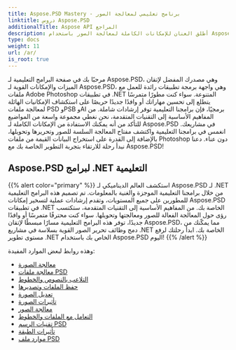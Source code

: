 ```yaml
---
title: Aspose.PSD Mastery - برنامج تعليمي لمعالجة الصور
linktitle: دروس Aspose.PSD
additionalTitle: Aspose API المراجع
description: أطلق العنان للإمكانات الكاملة لمعالجة الصور باستخدام Aspose.PSD! انغمس في برامجنا التعليمية الشاملة للحصول على رؤى الخبراء والإرشادات العملية.
type: docs
weight: 11
url: /ar/
is_root: true
---
```


مرحبًا بك في صفحة البرامج التعليمية لـ Aspose.PSD، وهي مصدرك المفضل لإتقان الميزات والإمكانات القوية لـ Aspose.PSD، وهي واجهة برمجة تطبيقات رائدة للعمل مع ملفات Adobe Photoshop في تطبيقات .NET المتنوعة. سواء كنت مطورًا متمرسًا يتطلع إلى تحسين مهاراتك أو وافدًا جديدًا حريصًا على استكشاف الإمكانيات الهائلة لمعالجة ملفات PSD وPSB وAI برمجيًا، فإن برامجنا التعليمية توفر إرشادات شاملة. من المفاهيم الأساسية إلى التقنيات المتقدمة، نحن نغطي مجموعة واسعة من المواضيع للتأكد من أنه يمكنك الاستفادة من الإمكانات الكاملة لـ Aspose.PSD في مشاريعك. انغمس في برامجنا التعليمية واكتشف مفتاح المعالجة السلسة للصور وتحريرها وتحويلها، بالإضافة إلى القدرة على استخراج البيانات القيمة من ملفات Photoshop دون عناء. دعنا نبدأ رحلة للارتقاء بتجربة التطوير الخاصة بك مع Aspose.PSD!

## Aspose.PSD لبرامج .NET التعليمية
{{% alert color="primary" %}}
استكشف العالم الديناميكي لـ Aspose.PSD لـ .NET من خلال برامجنا التعليمية الموجزة والغنية بالمعلومات. تم تصميم هذه البرامج التعليمية للمطورين على جميع المستويات، وتقدم إرشادات عملية لتسخير إمكانات Aspose.PSD في تطبيقات .NET الخاصة بك. من المفاهيم الأساسية إلى التقنيات المتقدمة، ستكتسب رؤى حول المعالجة الفعالة للصور ومعالجتها وتحويلها. سواء كنت محترفًا متمرسًا أو وافدًا جديدًا، توفر هذه البرامج التعليمية مسارًا مبسطًا لإتقان Aspose.PSD، مما يمكّنك من دمج وظائف تحرير الصور القوية بسلاسة في مشاريع .NET الخاصة بك. ابدأ رحلتك لرفع مستوى تطوير .NET الخاص بك باستخدام Aspose.PSD اليوم!
{{% /alert %}}

وهذه روابط لبعض الموارد المفيدة:
 
- [معالجة الصورة](./net/image-processing/)
- [معالجة ملفات PSD](./net/psd-file-manipulation/)
- [التلاعب بالنصوص والخطوط](./net/text-and-font-manipulation/)
- [حفظ الملفات وتصديرها](./net/file-saving-and-exporting/)
- [تعديل الصورة](./net/image-adjustment/)
- [تأثيرات الصورة](./net/image-effects/)
- [معالجة الصور](./net/image-manipulation/)
- [التعامل مع الملفات والخطوط](./net/file-and-font-handling/)
- [تقنيات الرسم PSD](./net/psd-drawing-techniques/)
- [تأثيرات الطبقة](./net/layer-effects/)
- [موارد ملف PSD](./net/psd-file-resources/)


